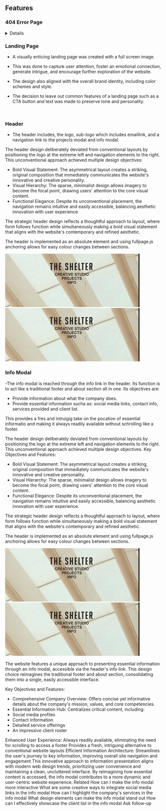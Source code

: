 ## Features

### 404 Error Page
<details><br>

A custom 404 page was implemented to handle and site errors.
<br>

![Screenshot of 404 page mobile](static/images/readme_images/404_sm.jpg)
![Screenshot of 404 page](static/images/readme_images/404.jpg)
</details>

### Landing Page
- A visually enticing landing page was created with a full screen image.
- This was done to capture user attention, foster an emotional connection, generate intrigue, and encourage further exploration of the website.
- The design also aligned with the overall brand identity, including color schemes and style. 
 
- The decision to leave out common features of a landing page such as a CTA button and text
 was made to preserve tone and personality.

<br>

### Header
- The header includes, the logo, sub-logo which includes emaillink, and a navigation link to the projects modal and info modal.


The header design deliberately deviated from conventional layouts by positioning the logo at the extreme left and navigation elements to the right. This unconventional approach achieved multiple design objectives:
- Bold Visual Statement: The asymmetrical layout creates a striking, original composition that immediately communicates the website's innovative and creative personality.
- Visual Hierarchy: The sparse, minimalist design allows imagery to become the focal point, drawing users' attention to the core visual content.
- Functional Elegance: Despite its unconventional placement, the navigation remains intuitive and easily accessible, balancing aesthetic innovation with user experience.

The strategic header design reflects a thoughtful approach to layout, where form follows function while simultaneously making a bold visual statement that aligns with the website's contemporary and refined aesthetic.

The header is implemented as an absolute element and using fullpage.js anchoring allows for easy colour changes between sections.

![Screenshot of 404 page mobile](static/images/readme_images/header_sm.jpg)
![Screenshot of 404 page](static/images/readme_images/header_sm.jpg)
<br>

### Info Modal

-The info modal is reached through the info link in the header. Its function is to act like a traditional footer and about section all in one.
Its objectives are:
- Provide information about what the company does.
- Provide essential information sucha as: social media links, contact info, services provided and client list.

This provides a fres and intruigig take on the pocation of essential informatio and making it always readily available without schrolling like a footer. 



The header design deliberately deviated from conventional layouts by positioning the logo at the extreme left and navigation elements to the right. This unconventional approach achieved multiple design objectives.
Key Objectives and Features:
- Bold Visual Statement: The asymmetrical layout creates a striking, original composition that immediately communicates the website's innovative and creative personality.
- Visual Hierarchy: The sparse, minimalist design allows imagery to become the focal point, drawing users' attention to the core visual content.
- Functional Elegance: Despite its unconventional placement, the navigation remains intuitive and easily accessible, balancing aesthetic innovation with user experience.

The strategic header design reflects a thoughtful approach to layout, where form follows function while simultaneously making a bold visual statement that aligns with the website's contemporary and refined aesthetic.

The header is implemented as an absolute element and using fullpage.js anchoring allows for easy colour changes between sections.

![Screenshot of 404 page mobile](static/images/readme_images/header_sm.jpg)
![Screenshot of 404 page](static/images/readme_images/header_sm.jpg)


The website features a unique approach to presenting essential information through an info modal, accessible via the header's info link. This design choice reimagines the traditional footer and about section, consolidating them into a single, easily accessible interface.

Key Objectives and Features:
- Comprehensive Company Overview: Offers concise yet informative details about the company's mission, values, and core competencies.
- Essential Information Hub: Centralizes critical content, including:
- Social media profiles
- Contact information
- Detailed service offerings
- An impressive client roster

Enhanced User Experience:
Always readily available, eliminating the need for scrolling to access a footer
Provides a fresh, intriguing alternative to conventional website layouts
Efficient Information Architecture: Streamlines the user's journey to key information, improving overall site navigation and engagement
This innovative approach to information presentation aligns with modern web design trends, prioritizing user convenience and maintaining a clean, uncluttered interface. By reimagining how essential content is accessed, the info modal contributes to a more dynamic and user-centric website experience.
Related
How can I make the info modal more interactive
What are some creative ways to integrate social media links in the info modal
How can I highlight the company's services in the info modal
What design elements can make the info modal stand out
How can I effectively showcase the client list in the info modal
Ask follow-up

